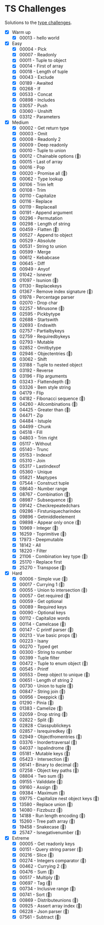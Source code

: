 # TS Challenges

Solutions to the [type challenges](https://github.com/type-challenges/type-challenges).

- [x] Warm up
	- [x] 00013 - hello world
- [x] Easy
	- [x] 00004 - Pick
	- [x] 00007 - Readonly
	- [x] 00011 - Tuple to object
	- [x] 00014 - First of array
	- [x] 00018 - Length of tuple
	- [x] 00043 - Exclude
	- [x] 00189 - Awaited
	- [x] 00268 - If
	- [x] 00533 - Concat
	- [x] 00898 - Includes
	- [x] 03057 - Push
	- [x] 03060 - Unshift
	- [x] 03312 - Parameters
- [x] Medium
	- [x] 00002 - Get return type
	- [x] 00003 - Omit
	- [x] 00008 - Readonly 2
	- [x] 00009 - Deep readonly
	- [x] 00010 - Tuple to union
	- [x] 00012 - Chainable options (:police_car:)
	- [x] 00015 - Last of array
	- [x] 00016 - Pop
	- [x] 00020 - Promise all (:police_car:)
	- [x] 00062 - Type lookup
	- [x] 00106 - Trim left
	- [x] 00108 - Trim
	- [x] 00110 - Capitalize
	- [x] 00116 - Replace
	- [x] 00119 - Replaceall
	- [x] 00191 - Append argument
	- [x] 00296 - Permutation
	- [x] 00298 - Length of string
	- [x] 00459 - Flatten (:police_car:)
	- [x] 00527 - Append to object
	- [x] 00529 - Absolute
	- [x] 00531 - String to union
	- [x] 00599 - Merge
	- [x] 00612 - Kebabcase
	- [x] 00645 - Diff
	- [x] 00949 - Anyof
	- [x] 01042 - Isnever
	- [x] 01097 - Isunion (:police_car:)
	- [x] 01130 - Replacekeys
	- [x] 01367 - Remove index signature (:police_car:)
	- [x] 01978 - Percentage parser
	- [x] 02070 - Drop char
	- [x] 02257 - Minusone (:police_car:)
	- [x] 02595 - Pickbytype
	- [x] 02688 - Startswith
	- [x] 02693 - Endswith
	- [x] 02757 - Partialbykeys
	- [x] 02759 - Requiredbykeys
	- [x] 02793 - Mutable
	- [x] 02852 - Omitbytype
	- [x] 02946 - Objectentries (:police_car:)
	- [x] 03062 - Shift
	- [x] 03188 - Tuple to nested object
	- [x] 03192 - Reverse
	- [x] 03196 - Flip arguments
	- [x] 03243 - Flattendepth (:police_car:)
	- [x] 03326 - Bem style string
	- [x] 04179 - Flip
	- [x] 04182 - Fibonacci sequence (:police_car:)
	- [x] 04260 - Allcombinations (:police_car:)
	- [x] 04425 - Greater than (:police_car:)
	- [x] 04471 - Zip
	- [x] 04484 - Istuple
	- [x] 04499 - Chunk
	- [x] 04518 - Fill
	- [x] 04803 - Trim right
	- [x] 05117 - Without
	- [x] 05140 - Trunc
	- [x] 05153 - Indexof
	- [x] 05310 - Join
	- [x] 05317 - Lastindexof
	- [x] 05360 - Unique
	- [x] 05821 - Maptypes
	- [x] 07544 - Construct tuple
	- [x] 08640 - Number range
	- [x] 08767 - Combination (:police_car:)
	- [x] 08987 - Subsequence (:police_car:)
	- [x] 09142 - Checkrepeatedchars
	- [x] 09286 - Firstuniquecharindex
	- [x] 09896 - Getmiddleelement
	- [x] 09898 - Appear only once (:police_car:)
	- [x] 10969 - Integer (:police_car:)
	- [x] 16259 - Toprimitive (:police_car:)
	- [x] 17973 - Deepmutable
	- [x] 18142 - All
	- [x] 18220 - Filter
	- [x] 21106 - Combination key type (:police_car:)
	- [x] 25170 - Replace first
	- [x] 25270 - Transpose (:police_car:)
- [x] Hard
	- [x] 00006 - Simple vue (:police_car:)
	- [x] 00017 - Currying 1 (:police_car:)
	- [x] 00055 - Union to intersection (:police_car:)
	- [x] 00057 - Get required (:police_car:)
	- [x] 00059 - Get optional
	- [x] 00089 - Required keys
	- [x] 00090 - Optional keys
	- [x] 00112 - Capitalize words
	- [x] 00114 - Camelcase (:police_car:)
	- [x] 00147 - C printf parser (:police_car:)
	- [x] 00213 - Vue basic props (:police_car:)
	- [x] 00223 - Isany
	- [x] 00270 - Typed get
	- [x] 00300 - String to number
	- [x] 00399 - Tuple filter
	- [x] 00472 - Tuple to enum object (:police_car:)
	- [x] 00545 - Printf
	- [x] 00553 - Deep object to unique (:police_car:)
	- [x] 00651 - Length of string 2
	- [x] 00730 - Union to tuple (:police_car:)
	- [x] 00847 - String join (:police_car:)
	- [x] 00956 - Deeppick (:police_car:)
	- [x] 01290 - Pinia (:police_car:)
	- [x] 01383 - Camelize (:police_car:)
	- [x] 02059 - Drop string (:police_car:)
	- [x] 02822 - Split (:police_car:)
	- [x] 02828 - Classpublickeys
	- [x] 02857 - Isrequiredkey (:police_car:)
	- [x] 02949 - Objectfromentries (:police_car:)
	- [x] 03376 - Inordertraversal (:police_car:)
	- [x] 04037 - Ispalindrome (:police_car:)
	- [x] 05181 - Mutable keys (:police_car:)
	- [x] 05423 - Intersection (:police_car:)
	- [x] 06141 - Binary to decimal (:police_car:)
	- [x] 07258 - Object key paths (:police_car:)
	- [x] 08804 - Two sum (:police_car:)
	- [x] 09155 - Validdate (:police_car:)
	- [x] 09160 - Assign (:police_car:)
	- [x] 09384 - Maximum (:police_car:)
	- [x] 09775 - Capitalize nest object keys (:police_car:)
	- [x] 13580 - Replace union (:police_car:)
	- [x] 14080 - Fizzbuzz (:police_car:)
	- [x] 14188 - Run length encoding (:police_car:)
	- [x] 15260 - Tree path array (:police_car:)
	- [x] 19458 - Snakecase (:police_car:)
	- [x] 25747 - Isnegativenumber (:police_car:)
- [x] Extreme
	- [x] 00005 - Get readonly keys
	- [x] 00151 - Query string parser (:police_car:)
	- [x] 00216 - Slice (:police_car:)
	- [x] 00274 - Integers comparator (:police_car:)
	- [x] 00462 - Currying 2 (:police_car:)
	- [x] 00476 - Sum (:police_car:)
	- [x] 00517 - Multiply (:police_car:)
	- [x] 00697 - Tag (:police_car:)
	- [x] 00734 - Inclusive range (:police_car:)
	- [x] 00741 - Sort (:police_car:)
	- [x] 00869 - Distributeunions (:police_car:)
	- [x] 00925 - Assert array index (:police_car:)
	- [x] 06228 - Json parser (:police_car:)
	- [x] 07561 - Subtract (:police_car:)
